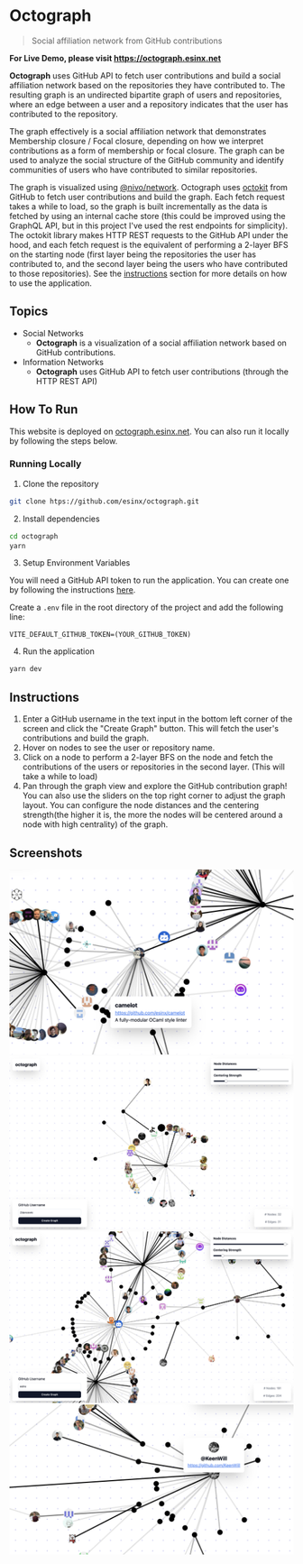 # Octograph

> Social affiliation network from GitHub contributions

**For Live Demo, please visit https://octograph.esinx.net**

**Octograph** uses GitHub API to fetch user contributions and build a social affiliation network based on the repositories they have contributed to. The resulting graph is an undirected bipartite graph of users and repositories, where an edge between a user and a repository indicates that the user has contributed to the repository.

The graph effectively is a social affiliation network that demonstrates Membership closure / Focal closure, depending on how we interpret contributions as a form of membership or focal closure. The graph can be used to analyze the social structure of the GitHub community and identify communities of users who have contributed to similar repositories.

The graph is visualized using [@nivo/network](https://nivo.rocks/network/). Octograph uses [octokit](https://github.com/octokit) from GitHub to fetch user contributions and build the graph. Each fetch request takes a while to load, so the graph is built incrementally as the data is fetched by using an internal cache store (this could be improved using the GraphQL API, but in this project I've used the rest endpoints for simplicity). The octokit library makes HTTP REST requests to the GitHub API under the hood, and each fetch request is the equivalent of performing a 2-layer BFS on the starting node (first layer being the repositories the user has contributed to, and the second layer being the users who have contributed to those repositories). See the [instructions](#instructions) section for more details on how to use the application.

## Topics
- Social Networks
  - **Octograph** is a visualization of a social affiliation network based on GitHub contributions.
- Information Networks
  - **Octograph** uses GitHub API to fetch user contributions (through the HTTP REST API)

## How To Run

This website is deployed on [octograph.esinx.net](https://octograph.esinx.net/). You can also run it locally by following the steps below.

### Running Locally

1. Clone the repository
```bash
git clone htps://github.com/esinx/octograph.git
```

2. Install dependencies
```bash
cd octograph
yarn
```

3. Setup Environment Variables

You will need a GitHub API token to run the application. You can create one by following the instructions [here](https://docs.github.com/en/github/authenticating-to-github/creating-a-personal-access-token).

Create a `.env` file in the root directory of the project and add the following line:
```
VITE_DEFAULT_GITHUB_TOKEN=(YOUR_GITHUB_TOKEN)
```

4. Run the application
```bash
yarn dev
```

## Instructions

1. Enter a GitHub username in the text input in the bottom left corner of the screen and click the "Create Graph" button. This will fetch the user's contributions and build the graph.
2. Hover on nodes to see the user or repository name.
3. Click on a node to perform a 2-layer BFS on the node and fetch the contributions of the users or repositories in the second layer. (This will take a while to load)
4. Pan through the graph view and explore the GitHub contribution graph! You can also use the sliders on the top right corner to adjust the graph layout. You can configure the node distances and the centering strength(the higher it is, the more the nodes will be centered around a node with high centrality) of the graph.

## Screenshots

![octograph](./screenshots/1.png?raw=true)
![octograph](./screenshots/2.png?raw=true)
![octograph](./screenshots/3.png?raw=true)
![octograph](./screenshots/4.png?raw=true)